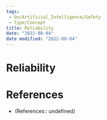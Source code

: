 ```yaml
---
tags:
 - On/Artificial_Intelligence/Safety
 - Type/Concept
title: Reliability
date: "2022-08-04"
date modified: "2022-08-04"
---
```


# Reliability

# References
- (References:: undefined)

